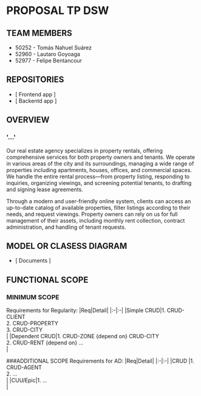 # PROPOSAL TP DSW



## TEAM MEMBERS
* 50252 - Tomás Nahuel Suárez
* 52960 - Lautaro Goyoaga
* 52977 - Felipe Bentancour



## REPOSITORIES
* [ Frontend app ]
* [ Backentd app ]



## OVERVIEW

### '...'

Our real estate agency specializes in property rentals, offering comprehensive services for both property owners and tenants. We operate in various areas of the city and its surroundings, managing a wide range of properties including apartments, houses, offices, and commercial spaces. We handle the entire rental process—from property listing, responding to inquiries, organizing viewings, and screening potential tenants, to drafting and signing lease agreements.

Through a modern and user-friendly online system, clients can access an up-to-date catalog of available properties, filter listings according to their needs, and request viewings. Property owners can rely on us for full management of their assets, including monthly rent collection, contract administration, and handling of tenant requests.



## MODEL OR CLASESS DIAGRAM
* [ Documents ]



## FUNCTIONAL SCOPE

### MINIMUM SCOPE
Requirements for Regularity:
|Req|Detail|
|:-|:-|
|Simple CRUD|1. CRUD-CLIENT<br>2. CRUD-PROPERTY<br>3. CRUD-CITY<br>|
|Dependent CRUD|1. CRUD-ZONE {depend on} CRUD-CITY<br>2. CRUD-RENT {depend on} ...<br>|

###ADDITIONAL SCOPE
Requirements for AD:
|Req|Detail|
|:-|:-|
|CRUD |1. CRUD-AGENT<br>2. ...<br>|
|CUU/Epic|1. ...<br>|
